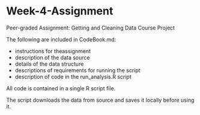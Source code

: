 # Week-4-Assignment

Peer-graded Assignment: Getting and Cleaning Data Course Project

The following are included in CodeBook.md:
- instructions for theassignment
- description of the data source
- details of the data structure
- descriptions of requirements for running the script
- description of code in the run_analysis.R script

All code is contained in a single R script file.

The script downloads the data from source and saves it locally before using it.
